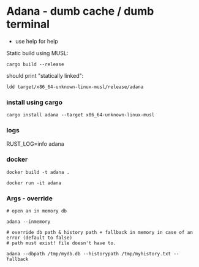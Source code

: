 # Adana -  dumb cache / dumb terminal

- use help for help


Static build using MUSL:

```
cargo build --release 
```

should print "statically linked":

```
ldd target/x86_64-unknown-linux-musl/release/adana 

```

### install using cargo

```
cargo install adana --target x86_64-unknown-linux-musl 
```

### logs
RUST_LOG=info adana


### docker

```
docker build -t adana .

docker run -it adana 

```

### Args - override

``` 
# open an in memory db

adana --inmemory

```

```
# override db path & history path + fallback in memory in case of an error (default to false)
# path must exist! file doesn't have to.

adana --dbpath /tmp/mydb.db --historypath /tmp/myhistory.txt --fallback

```